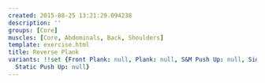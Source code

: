 ```yaml
---
created: 2015-08-25 13:21:29.094238
description: ''
groups: [Core]
muscles: [Core, Abdominals, Back, Shoulders]
template: exercise.html
title: Reverse Plank
variants: !!set {Front Plank: null, Plank: null, S&M Push Up: null, Side Plank: null,
  Static Push Up: null}
---
```

